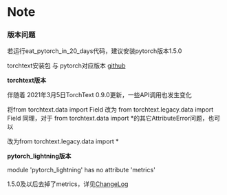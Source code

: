 # Note

### 版本问题

若运行eat_pytorch_in_20_days代码，建议安装pytorch版本1.5.0

torchtext安装包 与 pytorch对应版本 [github](https://github.com/pytorch/text/)

**torchtext版本**

伴随着 2021年3月5日TorchText 0.9.0更新，一些API调用也发生变化

将from torchtext.data import Field
改为
from torchtext.legacy.data import Field
同理，对于
from torchtext.data import *的其它AttributeError问题，也可以

改为from torchtext.legacy.data import *

**pytorch_lightning版本**

module 'pytorch_lightning' has no attribute 'metrics'

1.5.0及以后去掉了metrics，详见[ChangeLog](https://pytorch-lightning.readthedocs.io/en/stable/generated/CHANGELOG.html)